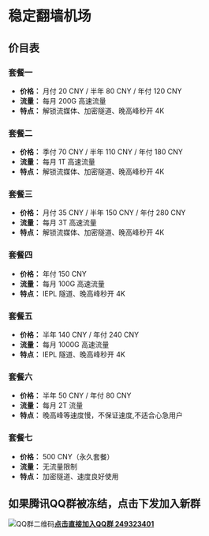 # 稳定翻墙机场

## 价目表

### 套餐一
- **价格：** 月付 20 CNY / 半年 80 CNY / 年付 120 CNY
- **流量：** 每月 200G 高速流量
- **特点：** 解锁流媒体、加密隧道、晚高峰秒开 4K

### 套餐二
- **价格：** 季付 70 CNY / 半年 110 CNY / 年付 180 CNY
- **流量：** 每月 1T 高速流量
- **特点：** 解锁流媒体、加密隧道、晚高峰秒开 4K

### 套餐三
- **价格：** 月付 35 CNY / 半年 150 CNY / 年付 280 CNY
- **流量：** 每月 3T 高速流量
- **特点：** 解锁流媒体、加密隧道、晚高峰秒开 4K

### 套餐四
- **价格：** 年付 150 CNY
- **流量：** 每月 100G 高速流量
- **特点：** IEPL 隧道、晚高峰秒开 4K

### 套餐五
- **价格：** 半年 140 CNY / 年付 240 CNY
- **流量：** 每月 1000G 高速流量
- **特点：** IEPL 隧道、晚高峰秒开 4K

### 套餐六
- **价格：** 半年 50 CNY / 年付 80 CNY
- **流量：** 每月 2T 流量
- **特点：** 晚高峰等速度慢，不保证速度,不适合心急用户

### 套餐七
- **价格：** 500 CNY（永久套餐）
- **流量：** 无流量限制
- **特点：** 加密隧道、速度良好使用

## 如果腾讯QQ群被冻结，点击下发加入新群

![QQ群二维码](https://image.dooo.ng/c/2024/08/01/66aab141da200.webp)**[点击直接加入QQ群 249323401](http://qm.qq.com/cgi-bin/qm/qr?_wv=1027&k=EtzBGivq-ki-vu8UYOuTA4VNuJcwasqO&authKey=wUI9lNFz5KpErW%2BWcrkg449KjVXGWrUEFWewcN2i4fS3cWHZj7ZLLNcxQMv11ySg&noverify=0&group_code=249323401)**
